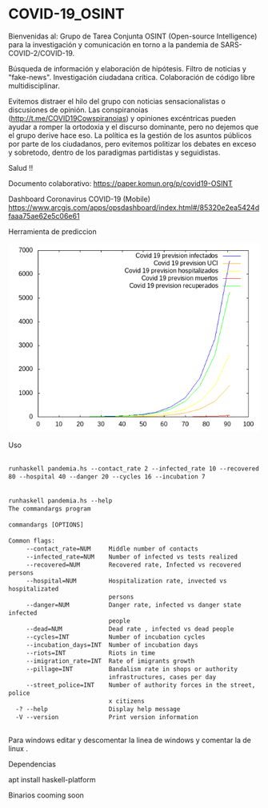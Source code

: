 # COVID-19_OSINT
Bienvenidas al:
Grupo de Tarea Conjunta OSINT (Open-source Intelligence) para la investigación y comunicación en torno a la pandemia de SARS-COVID-2/COVID-19.

Búsqueda de información y elaboración de hipótesis. Filtro de noticias y "fake-news". Investigación ciudadana crítica. Colaboración de código libre multidisciplinar.


Evitemos distraer el hilo del grupo con noticias sensacionalistas o discusiones de opinión. Las conspiranoias (http://t.me/COVID19Cowspiranoias) y opiniones excéntricas pueden ayudar a romper la ortodoxia y el discurso dominante, pero no dejemos que el grupo derive hace eso. La política es la gestión de los asuntos públicos por parte de los ciudadanos, pero evitemos politizar los debates en exceso y sobretodo, dentro de los paradigmas partidistas y seguidistas.

Salud !!

Documento colaborativo: https://paper.komun.org/p/covid19-OSINT

Dashboard Coronavirus COVID-19 (Mobile)
https://www.arcgis.com/apps/opsdashboard/index.html#/85320e2ea5424dfaaa75ae62e5c06e61


Herramienta de prediccion 




![prediction plot](plot.png)

Uso 


````

runhaskell pandemia.hs --contact_rate 2 --infected_rate 10 --recovered 80 --hospital 40 --danger 20 --cycles 16 --incubation 7


runhaskell pandemia.hs --help
The commandargs program

commandargs [OPTIONS]

Common flags:
     --contact_rate=NUM     Middle number of contacts
     --infected_rate=NUM    Number of infected vs tests realized
     --recovered=NUM        Recovered rate, Infected vs recovered persons
     --hospital=NUM         Hospitalization rate, invected vs hospitalizated
                            persons
     --danger=NUM           Danger rate, infected vs danger state infected
                            people
     --dead=NUM             Dead rate , infected vs dead people
     --cycles=INT           Number of incubation cycles
     --incubation_days=INT  Number of incubation days
     --riots=INT            Riots in time
     --imigration_rate=INT  Rate of imigrants growth
     --pillage=INT          Bandalism rate in shops or authority
                            infrastructures, cases per day
     --street_police=INT    Number of authority forces in the street, police
                            x citizens
  -? --help                 Display help message
  -V --version              Print version information


````


Para windows editar y descomentar la linea de windows y comentar la de linux . 

Dependencias

apt install haskell-platform


Binarios cooming soon
